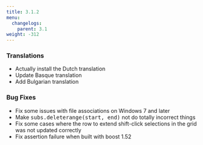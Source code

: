 ```yaml
---
title: 3.1.2
menu:
  changelogs:
    parent: 3.1
weight: -312
---
```


### Translations

+ Actually install the Dutch translation
+ Update Basque translation
+ Add Bulgarian translation

### Bug Fixes

+ Fix some issues with file associations on Windows 7 and later
+ Make <tt>subs.deleterange(start, end)</tt> not do totally incorrect things
+ Fix some cases where the row to extend shift-click selections in the grid was not updated correctly
+ Fix assertion failure when built with boost 1.52

